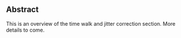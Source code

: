 ## Abstract

This is an overview of the time walk and jitter correction section. More details to come.

